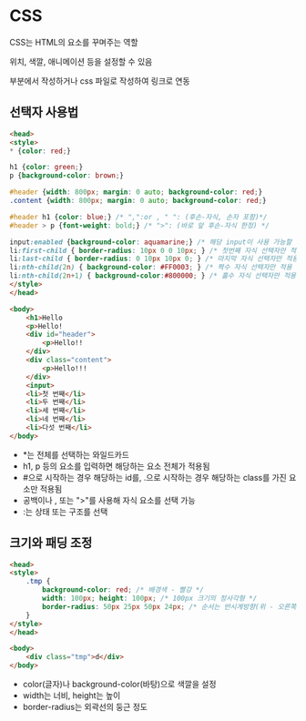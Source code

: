 # CSS
CSS는 HTML의 요소를 꾸며주는 역할

위치, 색깔, 애니메이션 등을 설정할 수 있음

<style></style> 부분에서 작성하거나 css 파일로 작성하여 링크로 연동

## 선택자 사용법
```html
<head>
<style>
* {color: red;}

h1 {color: green;}
p {background-color: brown;}

#header {width: 800px; margin: 0 auto; background-color: red;}
.content {width: 800px; margin: 0 auto; background-color: red;}

#header h1 {color: blue;} /* ",":or , " ": (후손-자식, 손자 포함)*/
#header > p {font-weight: bold;} /* ">": (바로 앞 후손-자식 한정) */

input:enabled {background-color: aquamarine;} /* 해당 input이 사용 가능할 때만 적용 */
li:first-child { border-radius: 10px 0 0 10px; } /* 첫번째 자식 선택자만 적용 */
li:last-child { border-radius: 0 10px 10px 0; } /* 마지막 자식 선택자만 적용 */
li:nth-child(2n) { background-color: #FF0003; } /* 짝수 자식 선택자만 적용 */
li:nth-child(2n+1) { background-color:#800000; } /* 홀수 자식 선택자만 적용 */
</style>
</head>

<body>
    <h1>Hello
    <p>Hello!
    <div id="header">
        <p>Hello!!
    </div>
    <div class="content">
        <p>Hello!!!
    </div>
    <input>
    <li>첫 번째</li>
    <li>두 번째</li>
    <li>세 번째</li>
    <li>네 번째</li>
    <li>다섯 번째</li>
</body>
```
- *는 전체를 선택하는 와일드카드
- h1, p 등의 요소를 입력하면 해당하는 요소 전체가 적용됨
- #으로 시작하는 경우 해당하는 id를, .으로 시작하는 경우 해당하는 class를 가진 요소만 적용됨
- 공백이나 , 또는 ">"를 사용해 자식 요소를 선택 가능
- :는 상태 또는 구조를 선택

## 크기와 패딩 조정
```html
<head>
<style>
    .tmp {
        background-color: red; /* 배경색 - 빨강 */
        width: 100px; height: 100px; /* 100px 크기의 정사각형 */
        border-radius: 50px 25px 50px 24px; /* 순서는 반시계방향(위 - 오른쪽 - 아래 - 왼쪽) */
    }
</style>
</head>

<body>
    <div class="tmp">d</div>
</body>
```
- color(글자)나 background-color(바탕)으로 색깔을 설정
- width는 너비, height는 높이
- border-radius는 외곽선의 둥근 정도